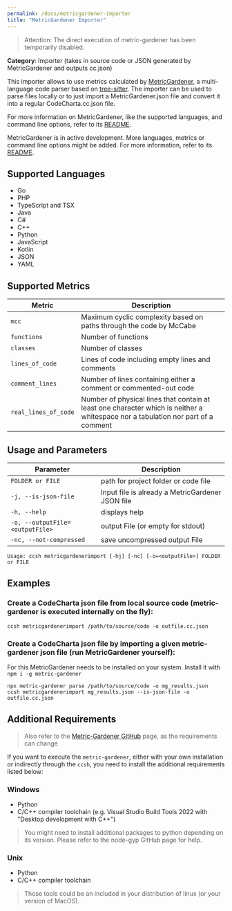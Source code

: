 ```yaml
---
permalink: /docs/metricgardener-importer
title: "MetricGardener Importer"
---
```


> Attention: The direct execution of metric-gardener has been temporarily disabled.

**Category**: Importer (takes in source code or JSON generated by MetricGardener and outputs cc.json)

This importer allows to use metrics calculated by [MetricGardener](https://github.com/MaibornWolff/metric-gardener), a multi-language code parser based on [tree-sitter](https://github.com/tree-sitter/tree-sitter). The importer can be used to parse files locally or to just import a MetricGardener.json file and convert it into a regular CodeCharta.cc.json file.

For more information on MetricGardener, like the supported languages, and command line options, refer to its
[README](https://github.com/MaibornWolff/metric-gardener#readme).

MetricGardener is in active development. More languages, metrics or command line options might be added. For more information, refer to its [README](https://github.com/MaibornWolff/metric-gardener#readme).

## Supported Languages

- Go
- PHP
- TypeScript and TSX
- Java
- C#
- C++
- Python
- JavaScript
- Kotlin
- JSON
- YAML

## Supported Metrics

| Metric               | Description                                                                                                                       |
| -------------------- | --------------------------------------------------------------------------------------------------------------------------------- |
| `mcc`                | Maximum cyclic complexity based on paths through the code by McCabe                                                               |
| `functions`          | Number of functions                                                                                                               |
| `classes`            | Number of classes                                                                                                                 |
| `lines_of_code`      | Lines of code including empty lines and comments                                                                                  |
| `comment_lines`      | Number of lines containing either a comment or commented-out code                                                                 |
| `real_lines_of_code` | Number of physical lines that contain at least one character which is neither a whitespace nor a tabulation nor part of a comment |

## Usage and Parameters

| Parameter                       | Description                                      |
| ------------------------------- | ------------------------------------------------ |
| `FOLDER or FILE`                | path for project folder or code file             |
| `-j, --is-json-file`            | Input file is already a MetricGardener JSON file |
| `-h, --help`                    | displays help                                    |
| `-o, --outputFile=<outputFile>` | output File (or empty for stdout)                |
| `-nc, --not-compressed`         | save uncompressed output File                    |

```
Usage: ccsh metricgardenerimport [-hj] [-nc] [-o=<outputFile>] FOLDER or FILE
```

## Examples

### Create a CodeCharta json file from local source code (metric-gardener is executed internally on the fly):

```
ccsh metricgardenerimport /path/to/source/code -o outfile.cc.json
```

### Create a CodeCharta json file by importing a given metric-gardener json file (run MetricGardener yourself):

For this MetricGardener needs to be installed on your system. Install it with `npm i -g metric-gardener`

```
npx metric-gardener parse /path/to/source/code -o mg_results.json
ccsh metricgardenerimport mg_results.json --is-json-file -o outfile.cc.json
```

## Additional Requirements

> Also refer to the [Metric-Gardener GitHub](https://github.com/MaibornWolff/metric-gardener) page, as the requirements can change

If you want to execute the `metric-gardener`, either with your own installation or indirectly through the `ccsh`, you need to install the additional requirements listed below:

### Windows

- Python
- C/C++ compiler toolchain (e.g. Visual Studio Build Tools 2022 with "Desktop development with C++")

> You might need to install additional packages to python depending on its version. Please refer to the node-gyp GitHub page for help.

### Unix

- Python
- C/C++ compiler toolchain

> Those tools could be an included in your distribution of linux (or your version of MacOS).
